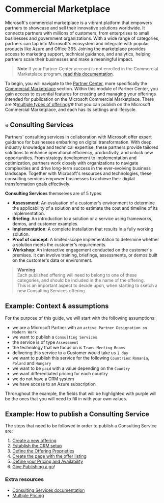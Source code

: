 # Commercial Marketplace

Microsoft's commercial marketplace is a vibrant platform that empowers partners to showcase and sell their innovative solutions worldwide. It connects partners with millions of customers, from enterprises to small businesses and government organizations. With a wide range of categories, partners can tap into Microsoft's ecosystem and integrate with popular products like Azure and Office 365. Joining the marketplace provides access to marketing support, technical guidance, and analytics, helping partners scale their businesses and make a meaningful impact.

> **Note**
> If your Partner Center account is not enrolled in the Commercial Marketplace program, [read this documentation](https://learn.microsoft.com/en-us/partner-center/marketplace/create-account).

To begin, you will navigate to the [Partner Center](https://partner.microsoft.com/en-us/dashboard/home), more specifically the [Commercial Marketplace](https://partner.microsoft.com/en-us/dashboard/commercial-marketplace/overview) section. Within this module of Partner Center, you gain access to essential features for creating and managing your offerings intended for publication on the Microsoft Commercial Marketplace. There are ⚒️[multiple types of offerings](https://learn.microsoft.com/en-us/partner-center/marketplace/determine-your-listing-type)⚒️ that you can publish on the Microsoft Commercial Marketplace, and each has its settings and lifecycle.

## `⚒️` Consulting Services

Partners' consulting services in collaboration with Microsoft offer expert guidance for businesses embarking on digital transformation. With deep industry knowledge and technical expertise, these partners provide tailored solutions to enhance operational efficiency, productivity, and unlock new opportunities. From strategy development to implementation and optimization, partners work closely with organizations to navigate complexities and drive long-term success in the ever-evolving business landscape. Together with Microsoft's resources and technologies, these consulting services empower businesses to achieve their digital transformation goals effectively.

**Consulting Services** themselves are of 5 types:

- **Assessment**: An evaluation of a customer's environment to determine the applicability of a solution and to estimate the cost and timeline of its implementation.
- **Briefing**: An introduction to a solution or a service using frameworks, demos, and customer examples.
- **Implementation**: A complete installation that results in a fully working solution.
- **Proof of concept**: A limited-scope implementation to determine whether a solution meets the customer's requirements.
- **Workshop**: An interactive engagement conducted on the customer's premises. It can involve training, briefings, assessments, or demos built on the customer's data or environment.

> **Warning**  
> Each published offering will need to belong to one of these categories, and should be included in the name of the offering.  
> This is an important aspect to decide upon, when starting to sketch a new Consulting Services offering.

## Example: Context & assumptions

For the purpose of this guide, we will start with the following assumptions:

- we are a Microsoft Partner with an `active Partner Designation on Modern Work`
- we want to publish a `Consulting Services`
- the service is of type `Assessment`
- the technology that we focus on is `Teams Meeting Rooms`
- delivering this service to a Customer would take us `1 day`
- we want to publish this service for the following `Countries`: `Romania`, `Poland` and `Hungary`
- we want to be `paid` with a value depending on the `Country`
- we want differentiated pricing for each country
- we do not have a CRM system
- we have access to an Azure subscription

Throrughout the example, the fields that will be highlighted with purple will be the ones that you will need to fill in with your own values.

## Example: How to publish a Consulting Service

The steps that need to be followed in order to publish a Consulting Service are:

1. [Create a new offering](newoffering.md)
2. [Establish the CRM setup](offersetup.md)
3. [Define the Offering Proprieties](proprieties.md)
4. [Create the page with the offer listing](offerlisting.md)
5. [Define your Pricing and Availability](pricingavailability.md)
6. [Give Publishing a go](publish.md)!

### Extra resources

- [Consulting Services documentation](https://learn.microsoft.com/en-us/partner-center/marketplace/plan-consulting-service-offer)
- [Multiple Pricing](https://learn.microsoft.com/en-us/partner-center/marketplace/marketplace-geo-availability-currencies)
